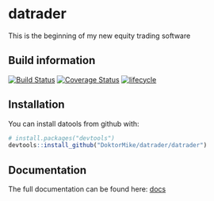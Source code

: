 # datrader

This is the beginning of my new equity trading software

## Build information 

[![Build Status](https://travis-ci.org/DoktorMike/datrader.svg?branch=master)](https://travis-ci.org/DoktorMike/datrader)
[![Coverage Status](https://img.shields.io/codecov/c/github/DoktorMike/datrader/master.svg)](https://codecov.io/github/DoktorMike/datrader?branch=master)
[![lifecycle](https://img.shields.io/badge/lifecycle-maturing-blue.svg)](https://www.tidyverse.org/lifecycle/#maturing)

## Installation

You can install datools from github with:

```r
# install.packages("devtools")
devtools::install_github("DoktorMike/datrader/datrader")
```

## Documentation

The full documentation can be found here: [docs](http://doktormike.github.io/datrader/index.html)

